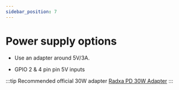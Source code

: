 ```yaml
---
sidebar_position: 7
---
```


# Power supply options

- Use an adapter around 5V/3A.

- GPIO 2 & 4 pin pin 5V inputs

:::tip
Recommended official 30W adapter [Radxa PD 30W Adapter](/accessories/pd_30w)
:::
